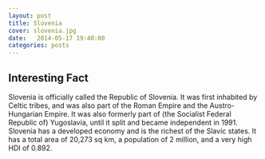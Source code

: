 ```yaml
---
layout: post
title: Slovenia
cover: slovenia.jpg
date:   2014-05-17 19:40:00
categories: posts
---
```


## Interesting Fact

Slovenia is officially called the Republic of Slovenia. It was first inhabited by Celtic tribes, and was also part of the Roman Empire and the Austro-Hungarian Empire. It was also formerly part of (the Socialist Federal Republic of) Yugoslavia, until it split and became independent in 1991. Slovenia has a developed economy and is the richest of the Slavic states. It has a total area of 20,273 sq km, a population of 2 million, and a very high HDI of 0.892. 